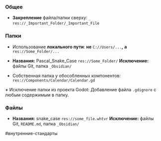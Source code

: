 ### Общее

- **Закрепление** файла/папки сверху: `_`
	`res://_Important_Folder/_Important_File`

### Папки

- Использование **локального пути**:
	**не** `C://Users/...`**,**
	**а** `res://Some_Folder/...`

- **Названия:** Pascal_Snake_Case
	`res://Some_Folder/`
	**Исключение:** файлы Git, папка `_Obsidian/`

- Собственная папка у обособленных компонентов:
	`res://Components/Calendar/Calendar.gd`

**\+** Исключение папки из проекта Godot:
	Добавление файла `.gdignore` с любым содержимым в папку.

### Файлы

- **Названия:** snake_case
	`res://some_file.whtvr`
	**Исключение:** файлы Git, `README.md`, папка `_Obsidian/`

#внутренние-стандарты